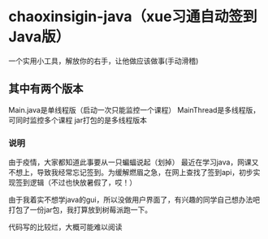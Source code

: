 # chaoxinsigin-java（xue习通自动签到Java版）
一个实用小工具，解放你的右手，让他做应该做事(手动滑稽)
## 其中有两个版本
  Main.java是单线程版（启动一次只能监控一个课程）
  MainThread是多线程版，可同时监控多个课程
  jar打包的是多线程版本

### 说明
  由于疫情，大家都知道此事要从一只蝙蝠说起（划掉）
  最近在学习java，网课又不想上，导致我经常忘记签到。为缓解燃眉之急，在网上查找了签到api，初步实现签到逻辑（不过也快放暑假了，哎！）
  
  由于我着实不想学java的gui，所以没做用户界面了，有兴趣的同学自己想办法吧
  打包了一份jar包，我打算放到树莓派跑一下。
  
  
代码写的比较烂，大概可能难以阅读

